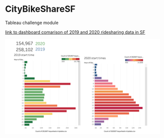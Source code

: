 # CityBikeShareSF
Tableau challenge module 

[link to dashboard comarison of 2019 and 2020 ridesharing data in SF](https://public.tableau.com/profile/robert.d.rustia#!/vizhome/Mod_14_challenge/2019-2020JulySFbikecomparison)

![preview of tables](https://github.com/misterrustia/CityBikeShareSF/blob/master/Screen%20Shot%202021-03-15%20at%206.10.01%20PM.png)
